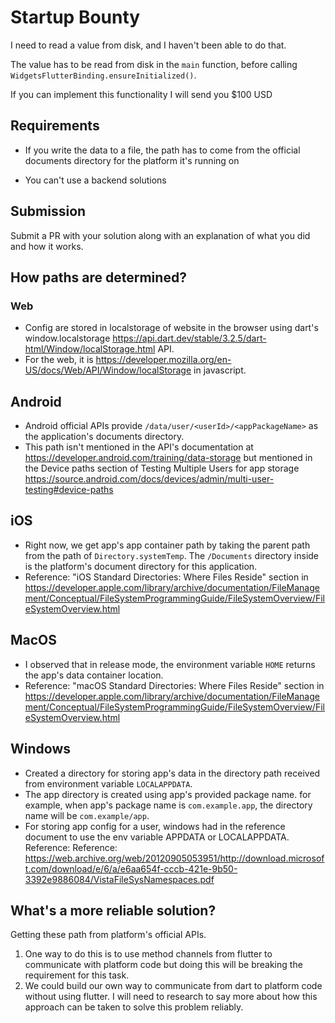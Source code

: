 # Startup Bounty

I need to read a value from disk, and I haven't been able to do that. 

The value has to be read from disk in the `main` function, before calling `WidgetsFlutterBinding.ensureInitialized()`.

If you can implement this functionality I will send you $100 USD

## Requirements

- If you write the data to a file, the path has to come from the official documents directory for the platform it's running on

- You can't use a backend solutions

## Submission

Submit a PR with your solution along with an explanation of what you did and how it works.

## How paths are determined?

### Web

- Config are stored in localstorage of website in the browser using dart's window.localstorage https://api.dart.dev/stable/3.2.5/dart-html/Window/localStorage.html API. 
- For the web, it is https://developer.mozilla.org/en-US/docs/Web/API/Window/localStorage in javascript.

## Android

- Android official APIs provide `/data/user/<userId>/<appPackageName>` as the application's documents directory.
- This path isn't mentioned in the API's documentation at https://developer.android.com/training/data-storage but mentioned in the Device paths section of Testing Multiple Users for app storage https://source.android.com/docs/devices/admin/multi-user-testing#device-paths  

## iOS

- Right now, we get app's app container path by taking the parent path from the path of `Directory.systemTemp`. The `/Documents` directory inside is the platform's document directory for this application.
- Reference: "iOS Standard Directories: Where Files Reside" section in https://developer.apple.com/library/archive/documentation/FileManagement/Conceptual/FileSystemProgrammingGuide/FileSystemOverview/FileSystemOverview.html

## MacOS

- I observed that in release mode, the environment variable `HOME` returns the app's data container location.
- Reference: "macOS Standard Directories: Where Files Reside" section in https://developer.apple.com/library/archive/documentation/FileManagement/Conceptual/FileSystemProgrammingGuide/FileSystemOverview/FileSystemOverview.html

## Windows

- Created a directory for storing app's data in the directory path received from environment variable `LOCALAPPDATA`.
- The app directory is created using app's provided package name. for example, when app's package name is `com.example.app`, the directory name will be `com.example/app`. 
- For storing app config for a user, windows had in the reference document to use the env variable APPDATA or LOCALAPPDATA. Reference: Reference: https://web.archive.org/web/20120905053951/http://download.microsoft.com/download/e/6/a/e6aa654f-cccb-421e-9b50-3392e9886084/VistaFileSysNamespaces.pdf

## What's a more reliable solution?

Getting these path from platform's official APIs.
1. One way to do this is to use method channels from flutter to communicate with platform code but doing this will be breaking the requirement for this task.
2. We could build our own way to communicate from dart to platform code without using flutter. I will need to research to say more about how this approach can be taken to solve this problem reliably.
